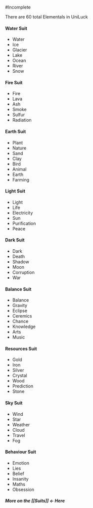 #Incomplete 

There are 60 total Elementals in UniLuck
#### Water Suit
- Water
- Ice
- Glacier
- Lake
- Ocean
- River
- Snow

#### Fire Suit
- Fire
- Lava
- Ash
- Smoke
- Sulfur
- Radiation

#### Earth Suit
- Plant
- Nature
- Sand
- Clay
- Bird
- Animal
- Earth
- Farming

#### Light Suit
- Light
- Life
- Electricity
- Sun
- Purification
- Peace

#### Dark Suit
- Dark
- Death
- Shadow
- Moon
- Corruption
- War

#### Balance Suit 
- Balance
- Gravity
- Eclipse
- Ceremics
- Chance
- Knowledge
- Arts
- Music

#### Resources Suit
- Gold
- Iron
- Silver
- Crystal
- Wood
- Prediction
- Stone

#### Sky Suit
- Wind
- Star
- Weather
- Cloud
- Travel
- Fog

#### Behaviour Suit
- Emotion
- Lies
- Belief
- Insanity
- Maths
- Obsession


##### More on the [[Suits]] <- Here

